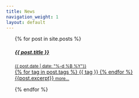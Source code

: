 ```yaml
---
title: News
navigation_weight: 1
layout: default
---
```


<div class="news-overview">

<ul class="list-group">
  
  {% for post in site.posts %}
  <a href="{{ post.url }}" class="list-group-item list-group-item-action flex-column align-items-start">
    <div class="d-flex w-100 justify-content-between">
      <h5 class="mb-1">{{ post.title }}</h5>
      <small class="news-date">{{ post.date | date: "%-d %B %Y"}}</small>
    </div>
   {% for tag in post.tags %}
	<span class="badge badge-primary">{{ tag }}</span>
   {% endfor %}
   <br/>
   {{post.excerpt}}
    <small>more...</small>
  </a>
  
  {% endfor %}
</ul>
</div>
